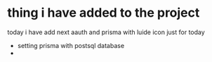 # thing i have added to the project

today i have add next aauth and prisma with luide icon just for today

- setting prisma with postsql database
-
